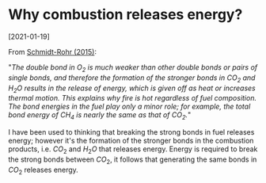 # Why combustion releases energy?

[2021-01-19]

From [Schmidt-Rohr (2015)](https://pubs.acs.org/doi/10.1021/acs.jchemed.5b00333):

"*The double bond in $O_2$ is much weaker than other double bonds or pairs of single bonds, and therefore the formation of the stronger bonds in $CO_2$ and $H_{2}O$ results in the release of energy, which is given off as heat or increases thermal motion. This explains why fire is hot regardless of fuel composition. The bond energies in the fuel play only a minor role; for example, the total bond energy of $CH_4$ is nearly the same as that of $CO_2$.*"

I have been used to thinking that breaking the strong bonds in fuel releases energy; however it's the formation of the stronger bonds in the combustion products, i.e. $CO_2$ and $H_{2}O$ that releases energy. Energy is required to break the strong bonds between $CO_2$, it follows that generating the same bonds in $CO_2$ releases energy.